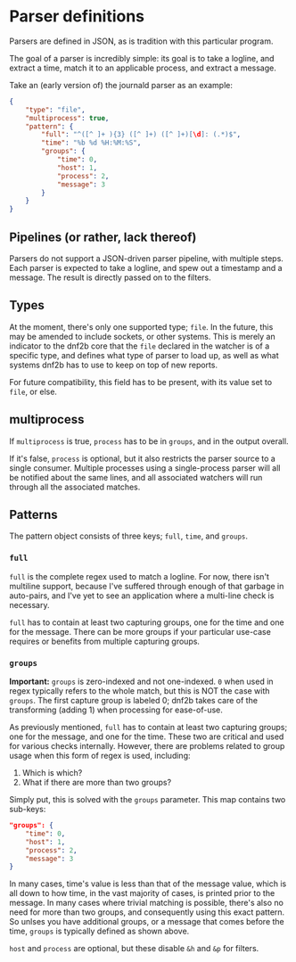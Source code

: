 # Parser definitions

Parsers are defined in JSON, as is tradition with this particular program.

The goal of a parser is incredibly simple: its goal is to take a logline, and extract a time, match it to an applicable process, and extract a message.

Take an (early version of) the journald parser as an example:
```json
{
    "type": "file",
    "multiprocess": true,
    "pattern": {
        "full": "^([^ ]+ ){3} ([^ ]+) ([^ ]+)[\d]: (.*)$",
        "time": "%b %d %H:%M:%S",
        "groups": {
            "time": 0,
            "host": 1,
            "process": 2,
            "message": 3
        }
    }
}
```


## Pipelines (or rather, lack thereof)

Parsers do not support a JSON-driven parser pipeline, with multiple steps. Each parser is expected to take a logline, and spew out a timestamp and a message. The result is directly passed on to the filters.

## Types

At the moment, there's only one supported type; `file`. In the future, this may be amended to include sockets, or other systems. This is merely an indicator to the dnf2b core that the `file` declared in the watcher is of a specific type, and defines what type of parser to load up, as well as what systems dnf2b has to use to keep on top of new reports.

For future compatibility, this field has to be present, with its value set to `file`, or else.

## multiprocess

If `multiprocess` is true, `process` has to be in `groups`, and in the output overall.

If it's false, `process` is optional, but it also restricts the parser source to a single consumer. Multiple processes using a single-process parser will all be notified about the same lines, and all associated watchers will run through all the associated matches.

## Patterns

The pattern object consists of three keys; `full`, `time`, and `groups`.

### `full`

`full` is the complete regex used to match a logline. For now, there isn't multiline support, because I've suffered through enough of that garbage in auto-pairs, and I've yet to see an application where a multi-line check is necessary.

`full` has to contain at least two capturing groups, one for the time and one for the message. There can be more groups if your particular use-case requires or benefits from multiple capturing groups.

### `groups`

**Important:** `groups` is zero-indexed and not one-indexed. `0` when used in regex typically refers to the whole match, but this is NOT the case with `groups`. The first capture group is labeled 0; dnf2b takes care of the transforming (adding 1) when processing for ease-of-use.

As previously mentioned, `full` has to contain at least two capturing groups; one for the message, and one for the time. These two are critical and used for various checks internally. However, there are problems related to group usage when this form of regex is used, including:

1. Which is which?
2. What if there are more than two groups?

Simply put, this is solved with the `groups` parameter. This map contains two sub-keys:
```json
"groups": {
    "time": 0,
    "host": 1,
    "process": 2,
    "message": 3
}
```

In many cases, time's value is less than that of the message value, which is all down to how time, in the vast majority of cases, is printed prior to the message. In many cases where trivial matching is possible, there's also no need for more than two groups, and consequently using this exact pattern. So unlses you have additional groups, or a message that comes before the time, `groups` is typically defined as shown above.

`host` and `process` are optional, but these disable `&h` and `&p` for filters.
